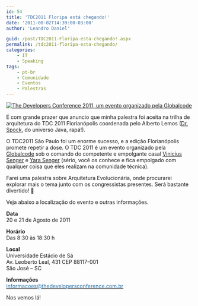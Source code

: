 ```yaml
---
id: 54
title: 'TDC2011 Floripa está chegando!'
date: '2011-08-02T14:39:00-03:00'
author: 'Leandro Daniel'

guid: /post/TDC2011-Floripa-esta-chegando!.aspx
permalink: /tdc2011-floripa-esta-chegando/
categories:
    - IT
    - Speaking
tags:
    - pt-br
    - Comunidade
    - Eventos
    - Palestras
---
```


[![ The Developers Conference 2011, um evento organizado pela Globalcode](http://www.leandrodaniel.com/themes/lod3/img/banner-TDC2011-600x75.png " The Developers Conference 2011, um evento organizado pela Globalcode")](http://www.thedevelopersconference.com.br)

É com grande prazer que anuncio que minha palestra foi aceita na trilha de arquitetura do TDC 2011 Florianópolis coordenada pelo Alberto Lemos ([Dr. Spock](http://twitter.com/drspockbr), do universo Java, rapá!). 

O TDC2011 São Paulo foi um enorme sucesso, e a edição Florianópolis promete repetir a dose. O TDC 2011 é um evento organizado pela [Globalcode](http://www.globalcode.com.br) sob o comando do competente e empolgante casal [Vinicius Senger](http://twitter.com/vsenger) e [Yara Senger](http://twitter.com/yarasenger) (sério, você os conhece e fica empolgado com qualquer coisa que eles realizam na comunidade técnica).

Farei uma palestra sobre Arquitetura Evolucionária, onde procurarei explorar mais o tema junto com os congressistas presentes. Será bastante divertido! 🙂

Veja abaixo a localização do evento e outras informações.

**Data**   
20 e 21 de Agosto de 2011

**Horário**   
Das 8:30 às 18:30 h

**Local**   
Universidade Estácio de Sá  
Av. Leoberto Leal, 431 CEP 88117-001  
São José – SC

**Informações**   
[<span style="color: #2970a6;">informacoes@thedevelopersconference.com.br</span>](mailto:informacoes@thedevelopersconference.com.br)

Nos vemos lá!
